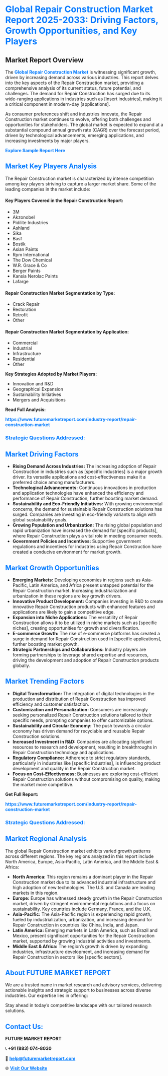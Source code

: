 <h1 style="color: #007BFF;">Global Repair Construction Market Report 2025-2033: Driving Factors, Growth Opportunities, and Key Players</h1>

<section id="overview">
<h2>Market Report Overview</h2>
<p>The <a href="https://www.futuremarketreport.com/industry-report/repair-construction-market" style="color: #007BFF; text-decoration: none;"><strong>Global Repair Construction Market</strong></a> is witnessing significant growth, driven by increasing demand across various industries. This report delves into the key aspects of the Repair Construction market, providing a comprehensive analysis of its current status, future potential, and challenges. The demand for Repair Construction has surged due to its wide-ranging applications in industries such as [insert industries], making it a critical component in modern-day [applications].</p>
<p>As consumer preferences shift and industries innovate, the Repair Construction market continues to evolve, offering both challenges and opportunities for stakeholders. The global market is expected to expand at a substantial compound annual growth rate (CAGR) over the forecast period, driven by technological advancements, emerging applications, and increasing investments by major players.</p>
</section>

<section id="overview">
<p><a href="https://www.futuremarketreport.com/request-sample/reportId=30018" style="color: #007BFF; text-decoration: none;"><strong>Explore Sample Report Here</strong></a></p>
</section>

<section id="key-players">
<h2 style="color: #007BFF;">Market Key Players Analysis</h2>
<p>The Repair Construction market is characterized by intense competition among key players striving to capture a larger market share. Some of the leading companies in the market include:</p>
<h4>Key Players Covered in the Repair Construction Report:</h4>
<ul><li>3M</li><li>Akzonobel</li><li>Pidilite Industries</li><li>Ashland</li><li>Sika</li><li>Basf</li><li>Bostik</li><li>Asian Paints</li><li>Rpm International</li><li>The Dow Chemical</li><li>W.R. Grace &amp; Co</li><li>Berger Paints</li><li>Kansia Nerolac Paints</li><li>Lafarge</li></ul>
<h4>Repair Construction Market Segmentation by Type:</h4>
<ul><li>Crack Repair</li><li>Restoration</li><li>Retrofit</li><li>Other</li></ul>

<h4>Repair Construction Market Segmentation by Application:</h4>
<ul><li>Commercial</li><li>Industrial</li><li>Infrastructure</li><li>Residential</li><li>Other</li></ul>
<p><strong>Key Strategies Adopted by Market Players:</strong></p>
<ul>
<li>Innovation and R&D</li>
<li>Geographical Expansion</li>
<li>Sustainability Initiatives</li>
<li>Mergers and Acquisitions</li>
</ul>
</section>

<section>
<p><strong>Read Full Analysis: </strong></p><a href="https://www.futuremarketreport.com/industry-report/repair-construction-market" style="color: #007BFF; text-decoration: none;"><strong>https://www.futuremarketreport.com/industry-report/repair-construction-market</strong></a>
<h3 style="color: #007BFF;">Strategic Questions Addressed:</h3>
</section>

<section id="driving-factors">
<h2 style="color: #007BFF;">Market Driving Factors</h2>
<ul>
<li><strong>Rising Demand Across Industries:</strong> The increasing adoption of Repair Construction in industries such as [specific industries] is a major growth driver. Its versatile applications and cost-effectiveness make it a preferred choice among manufacturers.</li>
<li><strong>Technological Advancements:</strong> Continuous innovations in production and application technologies have enhanced the efficiency and performance of Repair Construction, further boosting market demand.</li>
<li><strong>Sustainability and Eco-Friendly Initiatives:</strong> With growing environmental concerns, the demand for sustainable Repair Construction solutions has surged. Companies are investing in eco-friendly variants to align with global sustainability goals.</li>
<li><strong>Growing Population and Urbanization:</strong> The rising global population and rapid urbanization have increased the demand for [specific products], where Repair Construction plays a vital role in meeting consumer needs.</li>
<li><strong>Government Policies and Incentives:</strong> Supportive government regulations and incentives for industries using Repair Construction have created a conducive environment for market growth.</li>
</ul>
</section>

<section id="growth-opportunities">
<h2 style="color: #007BFF;">Market Growth Opportunities</h2>
<ul>
<li><strong>Emerging Markets:</strong> Developing economies in regions such as Asia-Pacific, Latin America, and Africa present untapped potential for the Repair Construction market. Increasing industrialization and urbanization in these regions are key growth drivers.</li>
<li><strong>Innovative Product Development:</strong> Companies investing in R&D to create innovative Repair Construction products with enhanced features and applications are likely to gain a competitive edge.</li>
<li><strong>Expansion into Niche Applications:</strong> The versatility of Repair Construction allows it to be utilized in niche markets such as [specific niches], creating opportunities for growth and diversification.</li>
<li><strong>E-commerce Growth:</strong> The rise of e-commerce platforms has created a surge in demand for Repair Construction used in [specific applications], further boosting market growth.</li>
<li><strong>Strategic Partnerships and Collaborations:</strong> Industry players are forming partnerships to leverage shared expertise and resources, driving the development and adoption of Repair Construction products globally.</li>
</ul>
</section>

<section id="trending-factors">
<h2 style="color: #007BFF;">Market Trending Factors</h2>
<ul>
<li><strong>Digital Transformation:</strong> The integration of digital technologies in the production and distribution of Repair Construction has improved efficiency and customer satisfaction.</li>
<li><strong>Customization and Personalization:</strong> Consumers are increasingly seeking personalized Repair Construction solutions tailored to their specific needs, prompting companies to offer customizable options.</li>
<li><strong>Sustainability and Circular Economy:</strong> The push towards a circular economy has driven demand for recyclable and reusable Repair Construction solutions.</li>
<li><strong>Increased Investment in R&D:</strong> Companies are allocating significant resources to research and development, resulting in breakthroughs in Repair Construction technology and applications.</li>
<li><strong>Regulatory Compliance:</strong> Adherence to strict regulatory standards, particularly in industries like [specific industries], is influencing product development and quality in the Repair Construction market.</li>
<li><strong>Focus on Cost-Effectiveness:</strong> Businesses are exploring cost-efficient Repair Construction solutions without compromising on quality, making the market more competitive.</li>
</ul>
</section>

<section>
<p><strong>Get Full Report: </strong></p><a href="https://www.futuremarketreport.com/industry-report/repair-construction-market" style="color: #007BFF; text-decoration: none;"><strong>https://www.futuremarketreport.com/industry-report/repair-construction-market</strong></a>
<h3 style="color: #007BFF;">Strategic Questions Addressed:</h3>
</section>


<section id="regional-analysis">
<h2 style="color: #007BFF;">Market Regional Analysis</h2>
<p>The global Repair Construction market exhibits varied growth patterns across different regions. The key regions analyzed in this report include North America, Europe, Asia-Pacific, Latin America, and the Middle East & Africa:</p>
<ul>
<li><strong>North America:</strong> This region remains a dominant player in the Repair Construction market due to its advanced industrial infrastructure and high adoption of new technologies. The U.S. and Canada are leading markets in this region.</li>
<li><strong>Europe:</strong> Europe has witnessed steady growth in the Repair Construction market, driven by stringent environmental regulations and a focus on sustainability. Key countries include Germany, France, and the U.K.</li>
<li><strong>Asia-Pacific:</strong> The Asia-Pacific region is experiencing rapid growth, fueled by industrialization, urbanization, and increasing demand for Repair Construction in countries like China, India, and Japan.</li>
<li><strong>Latin America:</strong> Emerging markets in Latin America, such as Brazil and Mexico, present significant opportunities for the Repair Construction market, supported by growing industrial activities and investments.</li>
<li><strong>Middle East & Africa:</strong> The region’s growth is driven by expanding industries, infrastructure development, and increasing demand for Repair Construction in sectors like [specific sectors].</li>
</ul>
</section>

<footer>
<h2 style="color: #007BFF;">About FUTURE MARKET REPORT</h2>
<p>We are a trusted name in market research and advisory services, delivering actionable insights and strategic support to businesses across diverse industries. Our expertise lies in offering:</p>

<p>Stay ahead in today’s competitive landscape with our tailored research solutions.</p>

<h2 style="color: #007BFF;">Contact Us:</h2>
<p><strong>FUTURE MARKET REPORT</strong></p>
<p>📞 <strong>+91 (883) 074-8030</strong></p>
<p>📧 <strong><a href="mailto:help@futuremarketreport.com" style="color: #007BFF;">help@futuremarketreport.com</a></strong></p>
<p>🌐 <strong><a href="https://www.futuremarketreport.com/" style="color: #007BFF;">Visit Our Website</a></strong></p>
</footer>